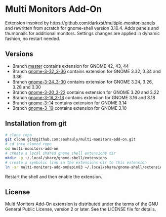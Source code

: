 # Multi Monitors Add-On

Extension inspired by <https://github.com/darkxst/multiple-monitor-panels>
and rewritten from scratch for gnome-shell version 3.10.4. Adds panels
and thumbnails for additional monitors. Settings changes are applied
in dynamic fashion, no restart needed.

## Versions

- Branch [master](https://github.com/lazanet/multi-monitors-add-on/tree/master) contains extension for GNOME 42, 43, 44
- Branch [gnome-3-32_3-36](https://github.com/spin83/multi-monitors-add-on/tree/gnome-3-32_3-36) contains extension for GNOME 3.32, 3.34 and 3.36
- Branch [gnome-3-24_3-30](https://github.com/spin83/multi-monitors-add-on/tree/gnome-3-24_3-30) contains extension for GNOME 3.24, 3.26, 3.28 and 3.30
- Branch [gnome-3-20_3-22](https://github.com/spin83/multi-monitors-add-on/tree/gnome-3-20_3-22) contains extension for GNOME 3.20 and 3.22
- Branch [gnome-3-16_3-18](https://github.com/spin83/multi-monitors-add-on/tree/gnome-3-16_3-18) contains extension for GNOME 3.16 and 3.18
- Branch [gnome-3-14](https://github.com/spin83/multi-monitors-add-on/tree/gnome-3-14) contains extension for GNOME 3.14
- Branch [gnome-3-10](https://github.com/spin83/multi-monitors-add-on/tree/gnome-3-10) contains extension for GNOME 3.10

## Installation from git

```sh
# clone repo
git clone git@github.com:sashauly/multi-monitors-add-on.git
# cd into cloned repo
cd multi-monitors-add-on
# create a local shared gnome shell extensions dir
mkdir -p ~/.local/share/gnome-shell/extensions
# create a symbolic link in the extensions dir to this extension
ln -sr multi-monitors-add-on@spin83 ~/.local/share/gnome-shell/extensions
```

Restart the shell and then enable the extension.

## License

Multi Monitors Add-On extension is distributed under the terms of the
GNU General Public License, version 2 or later. See the LICENSE file for details.
